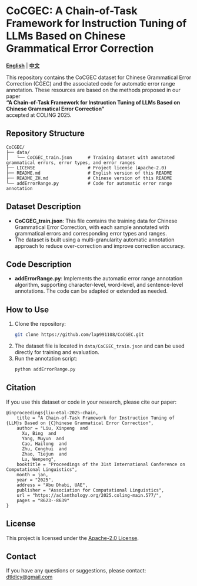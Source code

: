 # CoCGEC: A Chain-of-Task Framework for Instruction Tuning of LLMs Based on Chinese Grammatical Error Correction
[**English**](https://github.com/lxp991108/CoCGEC) | [**中文**](https://github.com/lxp991108/CoCGEC/blob/main/README_ZH.md)

This repository contains the CoCGEC dataset for Chinese Grammatical Error Correction (CGEC) and the associated code for automatic error range annotation. These resources are based on the methods proposed in our paper  
**“A Chain-of-Task Framework for Instruction Tuning of LLMs Based on Chinese Grammatical Error Correction”**  
accepted at COLING 2025.

## Repository Structure

```
CoCGEC/
├── data/
│   └── CoCGEC_train.json      # Training dataset with annotated grammatical errors, error types, and error ranges
├── LICENSE                    # Project license (Apache-2.0)
├── README.md                  # English version of this README
├── README_ZH.md               # Chinese version of this README
└── addErrorRange.py           # Code for automatic error range annotation
```

## Dataset Description

- **CoCGEC_train.json**: This file contains the training data for Chinese Grammatical Error Correction, with each sample annotated with grammatical errors and corresponding error types and ranges.
- The dataset is built using a multi-granularity automatic annotation approach to reduce over-correction and improve correction accuracy.

## Code Description

- **addErrorRange.py**: Implements the automatic error range annotation algorithm, supporting character-level, word-level, and sentence-level annotations. The code can be adapted or extended as needed.

## How to Use

1. Clone the repository:
   ```bash
   git clone https://github.com/lxp991108/CoCGEC.git
   ```
2. The dataset file is located in `data/CoCGEC_train.json` and can be used directly for training and evaluation.
3. Run the annotation script:
   ```bash
   python addErrorRange.py
   ```

## Citation

If you use this dataset or code in your research, please cite our paper:
```
@inproceedings{liu-etal-2025-chain,
    title = "A Chain-of-Task Framework for Instruction Tuning of {LLM}s Based on {C}hinese Grammatical Error Correction",
    author = "Liu, Xinpeng  and
      Xu, Bing  and
      Yang, Muyun  and
      Cao, Hailong  and
      Zhu, Conghui  and
      Zhao, Tiejun  and
      Lu, Wenpeng",
    booktitle = "Proceedings of the 31st International Conference on Computational Linguistics",
    month = jan,
    year = "2025",
    address = "Abu Dhabi, UAE",
    publisher = "Association for Computational Linguistics",
    url = "https://aclanthology.org/2025.coling-main.577/",
    pages = "8623--8639"
}
```

## License

This project is licensed under the [Apache-2.0 License](LICENSE).

## Contact

If you have any questions or suggestions, please contact: [dtldlcy@gmail.com](mailto:dtldlcy@gmail.com)
